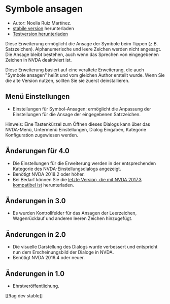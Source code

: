 # Symbole ansagen #

*	Autor: Noelia Ruiz Martínez.
*	[stabile version][1] herunterladen
*	[Testversion herunterladen][2]

Diese Erweiterung ermöglicht die Ansage der Symbole beim Tippen
(z.B. Satzzeichen). Alphanumerische und leere Zeichen werden nicht
angesagt. Die Ansage bleibt bestehen, auch wenn das Sprechen von
eingegebenen Zeichen in NVDA deaktiviert ist.

Diese Erweiterung basiert auf eine veraltete Erweiterung, die auch "Symbole
ansagen" heißt und vom gleichen Author erstellt wurde. Wenn Sie die alte
Version nutzen, sollten Sie sie zuerst deinstallieren.

## Menü Einstellungen ##
*	Einstellungen für Symbol-Ansagen: ermöglicht die Anpassung der
  Einstellungen für die Ansage der eingegebenen Satzzeichen.

Hinweis: Eine Tastenkürzel zum Öffnen dieses Dialogs kann über das
NVDA-Menü, Untermenü Einstellungen, Dialog Eingaben, Kategorie Konfiguration
zugewiesen werden.

## Änderungen für 4.0 ##
* Die Einstellungen für die Erweiterung werden in der entsprechenden
  Kategorie des NVDA-Einstellungsdialogs angezeigt.
* Benötigt NVDA 2018.2 oder höher.
* Bei Bedarf können Sie die [letzte Version, die mit NVDA 2017.3 kompatibel
  ist][3] herunterladen.

## Änderungen in 3.0 ##
* Es wurden Kontrollfelder für das Ansagen der Leerzeichen, Wagenrücklauf
  und anderen leeren Zeichen hinzugefügt.

## Änderungen in 2.0 ##
*	Die visuelle Darstellung des Dialogs wurde verbessert und entspricht nun
  dem Erscheinungsbild der Dialoge in NVDA.
*	Benötigt NVDA 2016.4 oder neuer.

## Änderungen in 1.0 ##
*	Ehrstveröffentlichung.


[[!tag dev stable]]

[1]: http://addons.nvda-project.org/files/get.php?file=rsy

[2]: http://addons.nvda-project.org/files/get.php?file=rsy-dev

[3]:
https://github.com/nvdaes/reportSymbols/releases/download/3.6/reportSymbols-3.6.nvda-addon
